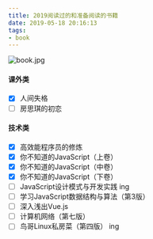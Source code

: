 ```yaml
---
title: 2019阅读过的和准备阅读的书籍
date: 2019-05-18 20:16:13
tags:
- book
---
```

![book.jpg](https://i.loli.net/2019/05/21/5ce3ad853ffec30570.jpg)

#### 课外类

- [x] 人间失格
- [ ] 房思琪的初恋

#### 技术类

- [x] 高效能程序员的修炼
- [x] 你不知道的JavaScript（上卷）
- [x] 你不知道的JavaScript（中卷）
- [x] 你不知道的JavaScript（下卷）
- [ ] JavaScript设计模式与开发实践 ing
- [ ] 学习JavaScript数据结构与算法（第3版）
- [ ] 深入浅出Vue.js
- [ ] 计算机网络（第七版）
- [ ] 鸟哥Linux私房菜（第四版） ing
